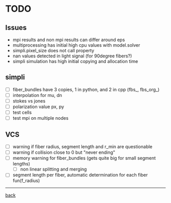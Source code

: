 # TODO

## Issues

* mpi results and non mpi results can differ around eps
* multiprocessing has initial high cpu values with model.solver
* simpli.pixel_size does not call property
* nan values detected in light signal (for 90degree fibers?)
* simpli simulation has high initial copying and allocation time

## simpli

* [ ] fiber_bundles have 3 copies, 1 in python, and 2 in cpp (fbs_, fbs_org_)
* [ ] interpolation for mu, dn
* [ ] stokes vs jones
* [ ] polarization value px, py
* [ ] test cells
* [ ] test mpi on multiple nodes

## VCS

* [ ] warning if fiber radius, segment length and r_min are questionable
* [ ] warning if collision close to 0 but "never ending"
* [ ] memory warning for fiber_bundles (gets quite big for small segment lengths)
  * [ ] non linear splitting and merging
* [ ] segment length per fiber, automatic determination for each fiber fun(f_radius)

---

[back](README.md)
